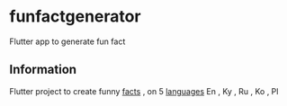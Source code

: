 # funfactgenerator

Flutter app to generate fun fact

## Information

Flutter project to create funny [facts](https://asli-fun-fact-api.herokuapp.com) , on 5 [languages](https://translate.google.com)  En , Ky , Ru , Ko , Pl
